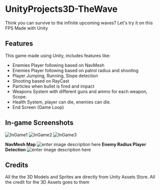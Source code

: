 

# UnityProjects3D-TheWave
Think you can survive to the infinite upcoming waves? Let's try it on this FPS Made with Unity

## Features

This game made using Unity, includes features like:

 - Enemies Player following based on  NavMesh
 - Enemies Player following based on patrol radius and shooting
 - Player Jumping, Running, Slope detection
 - Shooting based on RayCast
 - Particles when bullet is fired and impact
 - Weapons System with different guns and ammo for each weapon, Scope.
 - Health System, player can die, enemies can die.
 - End Screen (Game Loop)

## In-game Screenshots
![InGame1](https://serving.photos.photobox.com/90114685cd95332d0feac9cb9f985f38e28ecf7b35e4df00b45ad76b018454afb6c0e1fc.jpg)
![InGame2](https://serving.photos.photobox.com/7032700612815a916ef6e8c62f2c6448c6f35a683f196d22d3f11eb60641b6693b13abfc.jpg)
![InGame3](https://i.ibb.co/sqXtfDV/1.png)

**NavMesh Map**
![enter image description here](https://serving.photos.photobox.com/83494290ec3872601027546751faf586de04dd9c5284229018196d62e2957ef012eabcd9.jpg)
**Enemy Radius Player Detection**
![enter image description here](https://serving.photos.photobox.com/323682716e8f2cc7aecb02ce5f510cbc7290e504eaf9152eb2766a129819d9ec36822fba.jpg)

## Credits
All the the 3D Models and Sprites are directly from Unity Assets Store.
All the credit for the 3D Assets goes to them


